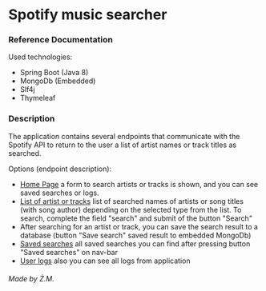 # Spotify music searcher

### Reference Documentation
Used technologies:

* Spring Boot (Java 8)
* MongoDb (Embedded)
* Slf4j
* Thymeleaf

### Description
The application contains several endpoints that communicate with the Spotify API to return to the user a list of artist names or track titles as searched.

Options (endpoint description):
* [Home Page](http://localhost:8080/) a form to search artists or tracks is shown, and you can see saved searches or logs. 
* [List of artist or tracks](http://localhost:8080/search?name=&type=/) list of searched names of artists or song titles (with song author) depending on the selected type from the list. To search, complete the field "search" and submit of the button "Search"
* After searching for an artist or track, you can save the search result to a database (button "Save search" saved result to embedded MongoDb)
* [Saved searches](http://localhost:8080/getAll-saved-searches/) all saved searches you can find after pressing button "Saved searches" on nav-bar
* [User logs](http://localhost:8080/log/) also you can see all logs from application


###### Made by Ż.M.


